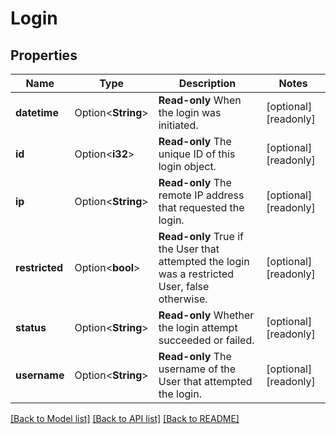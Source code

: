 # Login

## Properties

Name | Type | Description | Notes
------------ | ------------- | ------------- | -------------
**datetime** | Option<**String**> | __Read-only__ When the login was initiated. | [optional][readonly]
**id** | Option<**i32**> | __Read-only__ The unique ID of this login object. | [optional][readonly]
**ip** | Option<**String**> | __Read-only__ The remote IP address that requested the login. | [optional][readonly]
**restricted** | Option<**bool**> | __Read-only__ True if the User that attempted the login was a restricted User, false otherwise. | [optional][readonly]
**status** | Option<**String**> | __Read-only__ Whether the login attempt succeeded or failed. | [optional][readonly]
**username** | Option<**String**> | __Read-only__ The username of the User that attempted the login. | [optional][readonly]

[[Back to Model list]](../README.md#documentation-for-models) [[Back to API list]](../README.md#documentation-for-api-endpoints) [[Back to README]](../README.md)


